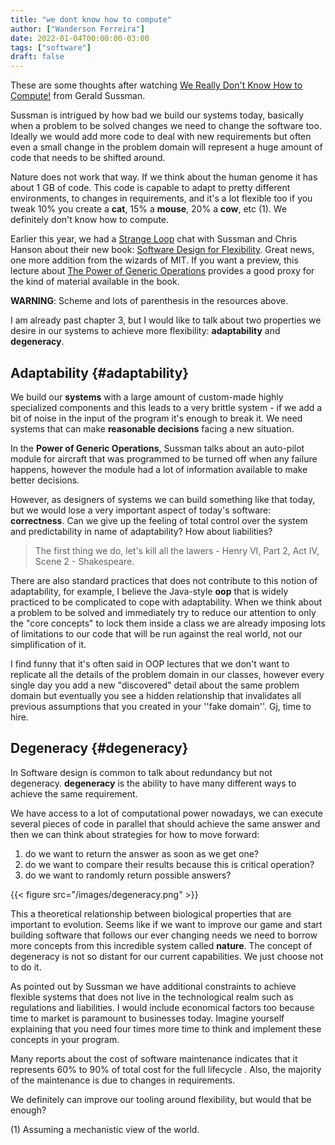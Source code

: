 ```yaml
---
title: "we dont know how to compute"
author: ["Wanderson Ferreira"]
date: 2022-01-04T00:00:00-03:00
tags: ["software"]
draft: false
---
```


These are some thoughts after watching [We Really Don't Know How to Compute!](https://youtu.be/Rk76BurH384) from
Gerald Sussman.

Sussman is intrigued by how bad we build our systems today, basically when a
problem to be solved changes we need to change the software too. Ideally we
would add more code to deal with new requirements but often even a small change
in the problem domain will represent a huge amount of code that needs to be
shifted around.

Nature does not work that way. If we think about the human genome it has about 1
GB of code. This code is capable to adapt to pretty different environments, to
changes in requirements, and it's a lot flexible too if you tweak 10% you create
a **cat**, 15% a **mouse**, 20% a **cow**, etc (1). We definitely don't know how to compute.

Earlier this year, we had a [Strange Loop](https://www.youtube.com/watch?v=YDQmbT62eZk) chat with Sussman and Chris Hanson
about their new book: [Software Design for Flexibility](https://mitpress.mit.edu/books/software-design-flexibility). Great news, one more
addition from the wizards of MIT. If you want a preview, this lecture about [The
Power of Generic Operations](https://www.youtube.com/watch?v=cblhgNUoX9M) provides a good proxy for the kind of material
available in the book.

**WARNING**: Scheme and lots of parenthesis in the resources above.

I am already past chapter 3, but I would like to talk about two properties we
desire in our systems to achieve more flexibility: **adaptability** and **degeneracy**.


## Adaptability {#adaptability}

We build our **systems** with a large amount of custom-made highly specialized
components and this leads to a very brittle system - if we add a bit of noise in
the input of the program it's enough to break it. We need systems that can make
**reasonable decisions** facing a new situation.

In the **Power of Generic Operations**, Sussman talks about an auto-pilot module for
aircraft that was programmed to be turned off when any failure happens, however
the module had a lot of information available to make better decisions.

However, as designers of systems we can build something like that today, but we
would lose a very important aspect of today's software: **correctness**. Can we give
up the feeling of total control over the system and predictability in name of
adaptability? How about liabilities?

> The first thing we do, let's kill all the lawers - Henry VI, Part 2, Act IV, Scene 2 - Shakespeare.

There are also standard practices that does not contribute to this notion of
adaptability, for example, I believe the Java-style **oop** that is widely practiced
to be complicated to cope with adaptability. When we think about a problem to be
solved and immediately try to reduce our attention to only the "core concepts"
to lock them inside a class we are already imposing lots of limitations to our
code that will be run against the real world, not our simplification of it.

I find funny that it's often said in OOP lectures that we don't want to
replicate all the details of the problem domain in our classes, however every
single day you add a new "discovered" detail about the same problem domain but
eventually you see a hidden relationship that invalidates all previous
assumptions that you created in your ''fake domain''. Gj, time to hire.


## Degeneracy {#degeneracy}

In Software design is common to talk about redundancy but not degeneracy.
**degeneracy** is the ability to have many different ways to achieve the same
requirement.

We have access to a lot of computational power nowadays, we can execute several
pieces of code in parallel that should achieve the same answer and then we can
think about strategies for how to move forward:

1.  do we want to return the answer as soon as we get one?
2.  do we want to compare their results because this is critical operation?
3.  do we want to randomly return possible answers?

{{< figure src="/images/degeneracy.png" >}}

This a theoretical relationship between biological properties that are important
to evolution. Seems like if we want to improve our game and start building
software that follows our ever changing needs we need to borrow more concepts
from this incredible system called **nature**. The concept of degeneracy is not so
distant for our current capabilities. We just choose not to do it.

As pointed out by Sussman we have additional constraints to achieve flexible
systems that does not live in the technological realm such as regulations and
liabilities. I would include economical factors too because time to market is
paramount to businesses today. Imagine yourself explaining that you need four
times more time to think and implement these concepts in your program.

Many reports about the cost of software maintenance indicates that it represents
60% to 90% of total cost for the full lifecycle . Also, the majority of the
maintenance is due to changes in requirements.

We definitely can improve our tooling around flexibility, but would that be
enough?

(1) Assuming a mechanistic view of the world.
